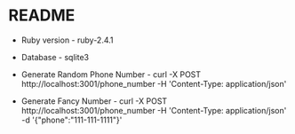 # README

* Ruby version - ruby-2.4.1

* Database - sqlite3

* Generate Random Phone Number - curl -X POST http://localhost:3001/phone_number -H 'Content-Type: application/json'

* Generate Fancy Number - curl -X POST http://localhost:3001/phone_number -H 'Content-Type: application/json' -d '{"phone":"111-111-1111"}'
